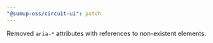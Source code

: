 ```yaml
---
"@sumup-oss/circuit-ui": patch
---
```


Removed `aria-*` attributes with references to non-existent elements.

